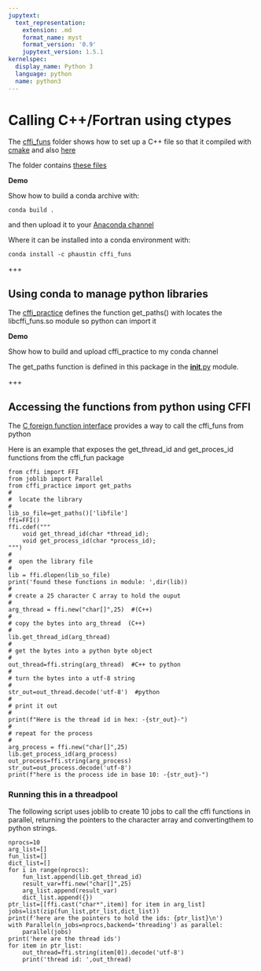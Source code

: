 ```yaml
---
jupytext:
  text_representation:
    extension: .md
    format_name: myst
    format_version: '0.9'
    jupytext_version: 1.5.1
kernelspec:
  display_name: Python 3
  language: python
  name: python3
---
```


# Calling C++/Fortran using ctypes

The [cffi_funs](https://github.com/phaustin/parallel_python_course/tree/master/code_examples/cffi_funs) folder shows how to set up a C++ file so that it compiled with [cmake](http://preshing.com/20170511/how-to-build-a-cmake-based-project/) and also [here](http://preshing.com/20170522/learn-cmakes-scripting-language-in-15-minutes/)

The folder contains [these files](https://github.com/phaustin/parallel_python_course/blob/master/code_examples/cffi_funs/Readme_cffi_funs.rst)

**Demo**

Show how to build a conda archive with:

    conda build .
    
and then upload it to your [Anaconda channel](https://anaconda.org/phaustin/dashboard)

Where it can be installed into a conda environment with:

    conda install -c phaustin cffi_funs

+++

## Using conda to manage python libraries

The [cffi_practice](https://github.com/phaustin/parallel_python_course/tree/master/code_examples/westgrid/cffi_practice)
defines the function get_paths() with locates the libcffi_funs.so module so python can
import it

**Demo**

Show how to build and upload cffi_practice to my conda channel

The get_paths function is defined in this package in the [__init__.py](https://github.com/phaustin/parallel_python_course/blob/master/code_examples/cffi_practice/cffi_practice/__init__.py) module.

+++

## Accessing the functions from python using CFFI

The [C foreign function interface](https://cffi.readthedocs.io/en/latest/overview.html) provides a way to call the cffi_funs from python

Here is an example that exposes the get_thread_id and get_proces_id functions from the cffi_fun package

```{code-cell} ipython3
from cffi import FFI
from joblib import Parallel
from cffi_practice import get_paths
#
#  locate the library
#
lib_so_file=get_paths()['libfile']
ffi=FFI()
ffi.cdef("""
    void get_thread_id(char *thread_id);
    void get_process_id(char *process_id);
""")
#
#  open the library file
#
lib = ffi.dlopen(lib_so_file)
print('found these functions in module: ',dir(lib))
#
# create a 25 character C array to hold the ouput
#
arg_thread = ffi.new("char[]",25)  #(C++)
#
# copy the bytes into arg_thread  (C++)
#
lib.get_thread_id(arg_thread)  
#
# get the bytes into a python byte object
#
out_thread=ffi.string(arg_thread)  #C++ to python
#
# turn the bytes into a utf-8 string
#
str_out=out_thread.decode('utf-8')  #python
#
# print it out
#
print(f"Here is the thread id in hex: -{str_out}-")
#
# repeat for the process
#
arg_process = ffi.new("char[]",25) 
lib.get_process_id(arg_process)
out_process=ffi.string(arg_process)
str_out=out_process.decode('utf-8')
print(f"here is the process ide in base 10: -{str_out}-")
```

### Running this in a threadpool

The following script uses joblib to create 10 jobs to call the cffi functions in parallel, returning
the pointers to the character array and convertingthem to python strings.

```{code-cell} ipython3
nprocs=10
arg_list=[]
fun_list=[]
dict_list=[]
for i in range(nprocs):
    fun_list.append(lib.get_thread_id)
    result_var=ffi.new("char[]",25)
    arg_list.append(result_var)
    dict_list.append({})
ptr_list=[[ffi.cast("char*",item)] for item in arg_list]
jobs=list(zip(fun_list,ptr_list,dict_list))
print(f'here are the pointers to hold the ids: {ptr_list}\n')
with Parallel(n_jobs=nprocs,backend='threading') as parallel:
    parallel(jobs)
print('here are the thread ids')
for item in ptr_list:
    out_thread=ffi.string(item[0]).decode('utf-8')
    print('thread id: ',out_thread)
```

```{code-cell} ipython3

```
